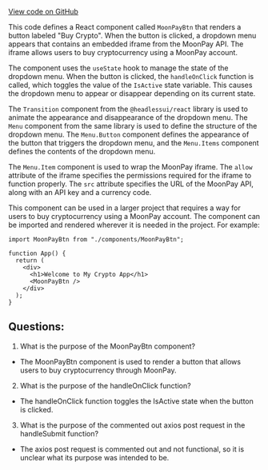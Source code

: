 [View code on GitHub](zoo-labs/zoo/blob/master/core/src/components/Moonpaybtn/MoonpayBtn.tsx)

This code defines a React component called `MoonPayBtn` that renders a button labeled "Buy Crypto". When the button is clicked, a dropdown menu appears that contains an embedded iframe from the MoonPay API. The iframe allows users to buy cryptocurrency using a MoonPay account.

The component uses the `useState` hook to manage the state of the dropdown menu. When the button is clicked, the `handleOnClick` function is called, which toggles the value of the `IsActive` state variable. This causes the dropdown menu to appear or disappear depending on its current state.

The `Transition` component from the `@headlessui/react` library is used to animate the appearance and disappearance of the dropdown menu. The `Menu` component from the same library is used to define the structure of the dropdown menu. The `Menu.Button` component defines the appearance of the button that triggers the dropdown menu, and the `Menu.Items` component defines the contents of the dropdown menu.

The `Menu.Item` component is used to wrap the MoonPay iframe. The `allow` attribute of the iframe specifies the permissions required for the iframe to function properly. The `src` attribute specifies the URL of the MoonPay API, along with an API key and a currency code.

This component can be used in a larger project that requires a way for users to buy cryptocurrency using a MoonPay account. The component can be imported and rendered wherever it is needed in the project. For example:

```
import MoonPayBtn from "./components/MoonPayBtn";

function App() {
  return (
    <div>
      <h1>Welcome to My Crypto App</h1>
      <MoonPayBtn />
    </div>
  );
}
```
## Questions: 
 1. What is the purpose of the MoonPayBtn component?
- The MoonPayBtn component is used to render a button that allows users to buy cryptocurrency through MoonPay.

2. What is the purpose of the handleOnClick function?
- The handleOnClick function toggles the IsActive state when the button is clicked.

3. What is the purpose of the commented out axios post request in the handleSubmit function?
- The axios post request is commented out and not functional, so it is unclear what its purpose was intended to be.